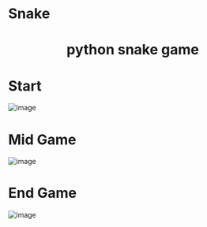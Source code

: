 # Snake
<h1 align="center">python snake game</h1>

# Start
![image](https://user-images.githubusercontent.com/63420397/190426909-723e8ec4-485f-4fec-8003-2369bf8664a1.png)


# Mid Game
![image](https://user-images.githubusercontent.com/63420397/190426899-bc9531b2-2e99-4276-8c60-41b94dcb524a.png)


# End Game
![image](https://user-images.githubusercontent.com/63420397/190426873-3a3aaf9f-fa6c-40d3-8089-d458d85b89b6.png)
